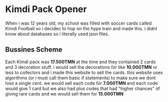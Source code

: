 # Kimdi Pack Opener
When i was 12 years old, my school was filled with soccer cards called Kimdi Football so i decidec to hop on the hype train and made this. i didnt know about databases so i literally used json files.

## Bussines Scheme
Each Kimdi pack was **17.500TMN** at the time and they contained 2 cards and 3 decoration stuff. i would sell the decorations for like **10.000TMN** or less to collectors and i made this website to sell the cards. this website uses algorithms (or i must call them basic if statements) to make sure we dont lose a single cent. we would sell each code for **7.000TMN** and each code would give 1 card but we also had plus codes that had "higher chances" of giving rare cards and we would sell them for **15.000TMN**